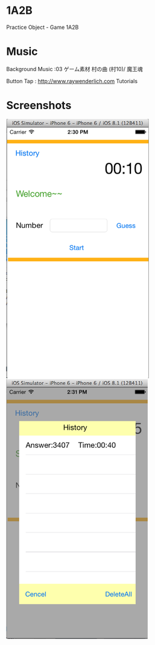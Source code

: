 1A2B
====

Practice Object - Game 1A2B

Music
==========
Background Music :03 ゲーム素材 村の曲 (村10)/ 魔王魂

Button Tap : http://www.raywenderlich.com Tutorials

Screenshots
===========
![Screenshots](/img/001.png)
![Screenshots](/img/002.png)